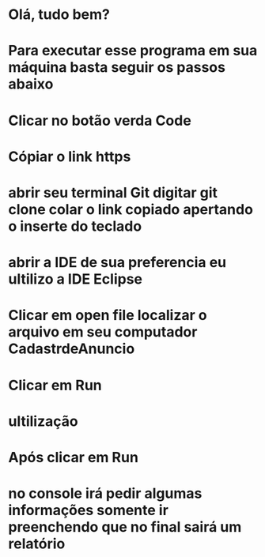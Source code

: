 # Olá, tudo bem?
# Para executar esse programa em sua máquina basta seguir os passos abaixo
# Clicar no botão verda Code
# Cópiar o link https
# abrir seu terminal Git digitar git clone colar o link copiado apertando o inserte do teclado
# abrir a IDE de sua preferencia eu ultilizo a IDE Eclipse
# Clicar em open file localizar o arquivo em seu computador CadastrdeAnuncio
# Clicar em Run


# ultilização

# Após clicar em Run 
# no console irá pedir algumas informações somente ir preenchendo que no final sairá um relatório